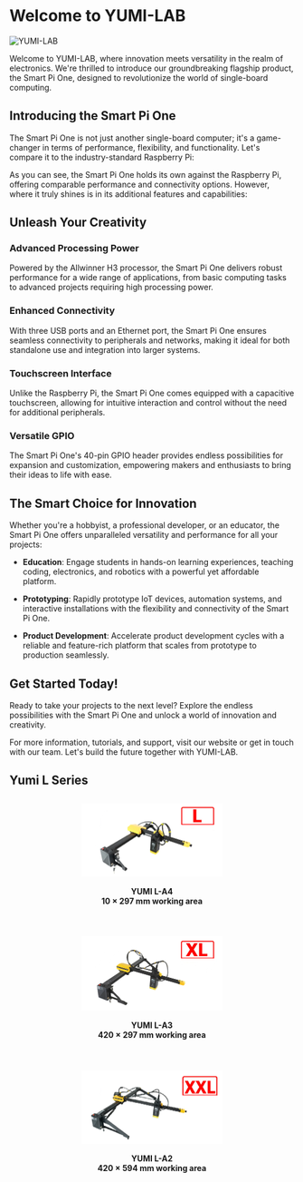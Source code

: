 # Welcome to YUMI-LAB

![YUMI-LAB](/img/Yumi-logoyellow-white.png)

Welcome to YUMI-LAB, where innovation meets versatility in the realm of electronics. We're thrilled to introduce our groundbreaking flagship product, the Smart Pi One, designed to revolutionize the world of single-board computing.

## Introducing the Smart Pi One

The Smart Pi One is not just another single-board computer; it's a game-changer in terms of performance, flexibility, and functionality. Let's compare it to the industry-standard Raspberry Pi:

As you can see, the Smart Pi One holds its own against the Raspberry Pi, offering comparable performance and connectivity options. However, where it truly shines is in its additional features and capabilities:

## Unleash Your Creativity

### Advanced Processing Power
Powered by the Allwinner H3 processor, the Smart Pi One delivers robust performance for a wide range of applications, from basic computing tasks to advanced projects requiring high processing power.

### Enhanced Connectivity
With three USB ports and an Ethernet port, the Smart Pi One ensures seamless connectivity to peripherals and networks, making it ideal for both standalone use and integration into larger systems.

### Touchscreen Interface
Unlike the Raspberry Pi, the Smart Pi One comes equipped with a capacitive touchscreen, allowing for intuitive interaction and control without the need for additional peripherals.

### Versatile GPIO
The Smart Pi One's 40-pin GPIO header provides endless possibilities for expansion and customization, empowering makers and enthusiasts to bring their ideas to life with ease.

## The Smart Choice for Innovation

Whether you're a hobbyist, a professional developer, or an educator, the Smart Pi One offers unparalleled versatility and performance for all your projects:

- **Education**: Engage students in hands-on learning experiences, teaching coding, electronics, and robotics with a powerful yet affordable platform.
  
- **Prototyping**: Rapidly prototype IoT devices, automation systems, and interactive installations with the flexibility and connectivity of the Smart Pi One.

- **Product Development**: Accelerate product development cycles with a reliable and feature-rich platform that scales from prototype to production seamlessly.

## Get Started Today!

Ready to take your projects to the next level? Explore the endless possibilities with the Smart Pi One and unlock a world of innovation and creativity.

For more information, tutorials, and support, visit our website or get in touch with our team. Let's build the future together with YUMI-LAB.

## Yumi L Series

<div style="display: flex; gap: 20px; flex-wrap: wrap; justify-content: center;">

<div style="flex: 1; min-width: 250px; text-align: center; padding: 10px;">
<img src="/img/Yumi_L_Series/Yumi_L_Series/Yumi_L_Series_L-A4.png" width="250" alt="YUMI L-A4">

<b>YUMI L-A4</b><br>
<b>10 × 297 mm working area</b>
</div>

<div style="flex: 1; min-width: 250px; text-align: center; padding: 10px;">
<img src="/img/Yumi_L_Series/Yumi_L_Series/Yumi_L_Series_L-A3.png" width="250" alt="YUMI L-A3">
  
<b>YUMI L-A3</b><br> 
<b>420 × 297 mm working area</b>
</div>

<div style="flex: 1; min-width: 250px; text-align: center; padding: 10px;">
<img src="/img/Yumi_L_Series/Yumi_L_Series/Yumi_L_Series_L-A2.png" width="250" alt="YUMI L-A2">
  
<b>YUMI L-A2</b><br>
  <b>420 × 594 mm working area</b>
</div>

</div>